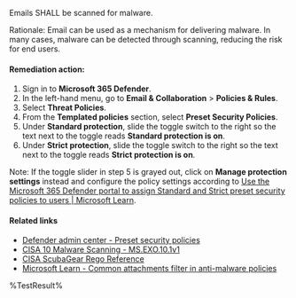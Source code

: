 Emails SHALL be scanned for malware.

Rationale: Email can be used as a mechanism for delivering malware. In many cases, malware can be detected through scanning, reducing the risk for end users.

#### Remediation action:

1. Sign in to **Microsoft 365 Defender**.
2. In the left-hand menu, go to **Email & Collaboration** > **Policies & Rules**.
3. Select **Threat Policies**.
4. From the **Templated policies** section, select **Preset Security Policies**.
5. Under **Standard protection**, slide the toggle switch to the right so the text next to the toggle reads **Standard protection is on**.
6. Under **Strict protection**, slide the toggle switch to the right so the text next to the toggle reads **Strict protection is on**.

Note: If the toggle slider in step 5 is grayed out, click on **Manage protection settings** instead and configure the policy settings according to [Use the Microsoft 365 Defender portal to assign Standard and Strict preset security policies to users | Microsoft Learn](https://learn.microsoft.com/en-us/microsoft-365/security/office-365-security/preset-security-policies?view=o365-worldwide#use-the-microsoft-365-defender-portal-to-assign-standard-and-strict-preset-security-policies-to-users).

#### Related links

* [Defender admin center - Preset security policies](https://security.microsoft.com/presetSecurityPolicies)
* [CISA 10 Malware Scanning - MS.EXO.10.1v1](https://github.com/cisagov/ScubaGear/blob/main/PowerShell/ScubaGear/baselines/exo.md#msexo101v1)
* [CISA ScubaGear Rego Reference](https://github.com/cisagov/ScubaGear/blob/main/PowerShell/ScubaGear/Rego/EXOConfig.rego#L567)
* [Microsoft Learn - Common attachments filter in anti-malware policies](https://learn.microsoft.com/en-us/defender-office-365/anti-malware-protection-about#common-attachments-filter-in-anti-malware-policies)

<!--- Results --->
%TestResult%